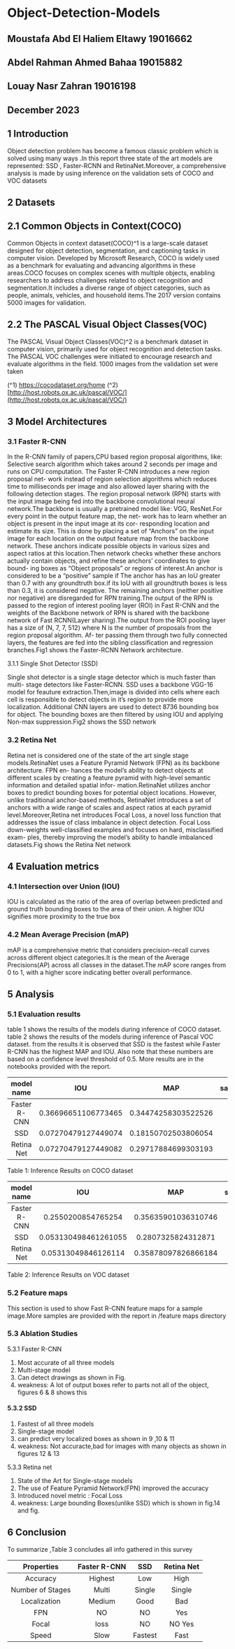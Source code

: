 # Object-Detection-Models

## Moustafa Abd El Haliem Eltawy 19016662

## Abdel Rahman Ahmed Bahaa 19015882

## Louay Nasr Zahran 19016198

## December 2023

## 1 Introduction

Object detection problem has become a famous classic problem which is solved
using many ways .In this report three state of the art models are represented:
SSD , Faster-RCNN and RetinaNet.Moreover, a comprehensive analysis is made
by using inference on the validation sets of COCO and VOC datasets

## 2 Datasets

## 2.1 Common Objects in Context(COCO)

Common Objects in context dataset(COCO)^1 is a large-scale dataset designed
for object detection, segmentation, and captioning tasks in computer vision.
Developed by Microsoft Research, COCO is widely used as a benchmark for
evaluating and advancing algorithms in these areas.COCO focuses on complex
scenes with multiple objects, enabling researchers to address challenges related
to object recognition and segmentation.It includes a diverse range of object
categories, such as people, animals, vehicles, and household items.The 2017
version contains 5000 images for validation.

## 2.2 The PASCAL Visual Object Classes(VOC)

The PASCAL Visual Object Classes(VOC)^2 is a benchmark dataset in computer
vision, primarily used for object recognition and detection tasks. The PASCAL
VOC challenges were initiated to encourage research and evaluate algorithms in
the field. 1000 images from the validation set were taken

(^1) https://cocodataset.org/home
(^2) [http://host.robots.ox.ac.uk/pascal/VOC/](http://host.robots.ox.ac.uk/pascal/VOC/)


## 3 Model Architectures

### 3.1 Faster R-CNN

In the R-CNN family of papers,CPU based region proposal algorithms, like:
Selective search algorithm which takes around 2 seconds per image and runs on
CPU computation. The Faster R-CNN introduces a new region proposal net-
work instead of region selection algorithms which reduces time to milliseconds
per image and also allowed layer sharing with the following detection stages.
The region proposal network (RPN) starts with the input image being fed into
the backbone convolutional neural network.The backbone is usually a pretrained
model like: VGG, ResNet.For every point in the output feature map, the net-
work has to learn whether an object is present in the input image at its cor-
responding location and estimate its size. This is done by placing a set of
“Anchors” on the input image for each location on the output feature map from
the backbone network. These anchors indicate possible objects in various sizes
and aspect ratios at this location.Then network checks whether these anchors
actually contain objects, and refine these anchors’ coordinates to give bound-
ing boxes as “Object proposals” or regions of interest.An anchor is considered
to be a “positive” sample if The anchor has has an IoU greater than 0.7 with
any groundtruth box.if its IoU with all groundtruth boxes is less than 0.3, it is
considered negative. The remaining anchors (neither positive nor negative) are
disregarded for RPN training.The output of the RPN is passed to the region of
interest pooling layer (ROI) in Fast R-CNN and the weights of the Backbone
network of RPN is shared with the backbone network of Fast RCNN(Layer
sharing).The output from the ROI pooling layer has a size of (N, 7, 7, 512)
where N is the number of proposals from the region proposal algorithm. Af-
ter passing them through two fully connected layers, the features are fed into
the sibling classification and regression branches.Fig1 shows the Faster-RCNN
Network architecture.

3.1.1 Single Shot Detector (SSD)

Single shot detector is a single stage detector which is much faster than multi-
stage detectors like Faster-RCNN. SSD uses a backbone VGG-16 model for
feauture extraction.Then,image is divided into cells where each cell is responsible
to detect objects in it’s region to provide more localization. Additional CNN
layers are used to detect 8736 bounding box for object. The bounding boxes
are then filtered by using IOU and applying Non-max suppression.Fig2 shows
the SSD network

### 3.2 Retina Net

Retina net is considered one of the state of the art single stage models.RetinaNet
uses a Feature Pyramid Network (FPN) as its backbone architecture. FPN en-
hances the model’s ability to detect objects at different scales by creating a
feature pyramid with high-level semantic information and detailed spatial infor-
mation.RetinaNet utilizes anchor boxes to predict bounding boxes for potential
object locations. However, unlike traditional anchor-based methods, RetinaNet
introduces a set of anchors with a wide range of scales and aspect ratios at each
pyramid level.Moreover,Retina net introduces Focal Loss, a novel loss function
that addresses the issue of class imbalance in object detection. Focal Loss
down-weights well-classified examples and focuses on hard, misclassified exam-
ples, thereby improving the model’s ability to handle imbalanced datasets.Fig
shows the Retina Net network

## 4 Evaluation metrics

### 4.1 Intersection over Union (IOU)

IOU is calculated as the ratio of the area of overlap between predicted and
ground truth bounding boxes to the area of their union. A higher IOU signifies
more proximity to the true box

### 4.2 Mean Average Precision (mAP)

mAP is a comprehensive metric that considers precision-recall curves across
different object categories.It is the mean of the Average Precisions(AP) across
all classes in the dataset.The mAP score ranges from 0 to 1, with a higher score
indicating better overall performance.

## 5 Analysis

### 5.1 Evaluation results

table 1 shows the results of the models during inference of COCO dataset. table
2 shows the results of the models during inference of Pascal VOC dataset.
from the results it is observed that SSD is the fastest while Faster R-CNN
has the highest MAP and IOU. Also note that these numbers are based on a confidence level threshold of 0.5. More results are in the notebooks provided
with the report.
  
| model name    |IOU    | MAP    |samples/s |
|:-----------:|:-----------:|:-----------:|:-----------:|
| Faster R-CNN| 0.36696651106773465|0.34474258303522526 | 14.|
| SSD | 0.07270479127449074| 0.18150702503806054  |28.|
| Retina Net | 0.07270479127449082| 0.29717884699303193  | 18.|
Table 1: Inference Results on COCO dataset


| model name    |IOU    | MAP    |samples/s |
|:-----------:|:-----------:|:-----------:|:-----------:|
| Faster R-CNN| 0.2550200854765254| 0.35635901036310746| 35|
| SSD | 0.053130498461261055| 0.2807325824312871 |90|
| Retina Net | 0.05313049846126114| 0.35878097826866184 | 52|
Table 2: Inference Results on VOC dataset

### 5.2 Feature maps

This section is used to show Fast R-CNN feature maps for a sample image.More
samples are provided with the report in /feature maps directory

### 5.3 Ablation Studies

5.3.1 Faster R-CNN

1. Most accurate of all three models
2. Multi-stage model
3. Can detect drawings as shown in Fig.
4. weakness: A lot of output boxes refer to parts not all of the object, figures
    6 & 8 shows this

#### 5.3.2 SSD

1. Fastest of all three models
2. Single-stage model
3. can predict very localized boxes as shown in 9 ,10 & 11
4. weakness: Not accuracte,bad for images with many objects as shown in
    figures 12 & 13

5.3.3 Retina net

1. State of the Art for Single-stage models
2. The use of Feature Pyramid Network(FPN) improved the accuracy
3. Introduced novel metric : Focal Loss
4. weakness: Large bounding Boxes(unlike SSD) which is shown in fig.14 and
    fig.

## 6 Conclusion

To summarize ,Table 3 concludes all info gathered in this survey


|Properties| Faster R-CNN| SSD |Retina Net|
|:-----------:|:-----------:|:-----------:|:-----------:|
|Accuracy| Highest |Low| High|
|Number of Stages| Multi |Single |Single|
|Localization| Medium |Good |Bad|
|FPN| NO |NO |Yes|
|Focal| loss |NO| NO Yes|
|Speed| Slow |Fastest| Fast|

